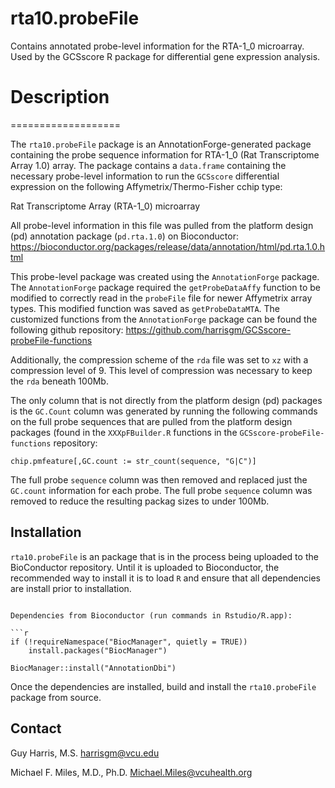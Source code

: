 # rta10.probeFile
Contains annotated probe-level information for the RTA-1_0 microarray.  Used by the GCSscore R package for differential gene expression analysis.

# Description
===================

The `rta10.probeFile` package is an AnnotationForge-generated package containing the probe sequence information for RTA-1_0 (Rat Transcriptome Array 1.0) array.  The package contains a `data.frame` containing the necessary probe-level information to run the `GCSscore` differential expression on the following Affymetrix/Thermo-Fisher cchip type:  

Rat Transcriptome Array (RTA-1_0) microarray

All probe-level information in this file was pulled from the platform design (pd) annotation package (`pd.rta.1.0`) on Bioconductor: https://bioconductor.org/packages/release/data/annotation/html/pd.rta.1.0.html

This probe-level package was created using the `AnnotationForge` package.  The `AnnotationForge` package required the `getProbeDataAffy` function to be modified to correctly read in the `probeFile` file for newer Affymetrix array types.  This modified function was saved as `getProbeDataMTA`.  The customized functions from the `AnnotationForge` package can be found the following github repository: https://github.com/harrisgm/GCSscore-probeFile-functions

Additionally, the compression scheme of the `rda` file was set to `xz` with a compression level of 9.  This level of compression was necessary to keep the `rda` beneath 100Mb.  

The only column that is not directly from the platform design (pd) packages is the `GC.Count` column was generated by running the following commands on the full probe sequences that are pulled from the platform design packages (found in the `XXXpFBuilder.R` functions in the `GCSscore-probeFile-functions` repository:

```
chip.pmfeature[,GC.count := str_count(sequence, "G|C")]
```

The full probe `sequence` column was then removed and replaced just the `GC.count` information for each probe.  The full probe `sequence` column was removed to reduce the resulting packag sizes to under 100Mb.

Installation
------------

`rta10.probeFile` is an package that is in the process being uploaded to the BioConductor repository. Until it is uploaded to Bioconductor, the recommended way to install it is to load `R` and ensure that all dependencies are install prior to installation.
```

Dependencies from Bioconductor (run commands in Rstudio/R.app):

```r
if (!requireNamespace("BiocManager", quietly = TRUE))
    install.packages("BiocManager")
    
BiocManager::install("AnnotationDbi")
```

Once the dependencies are installed, build and install the `rta10.probeFile` package from source.

Contact
-------

Guy Harris, M.S.
<harrisgm@vcu.edu>

Michael F. Miles, M.D., Ph.D.
<Michael.Miles@vcuhealth.org>

[1]: https://github.com/harrisgm/GCSscore
